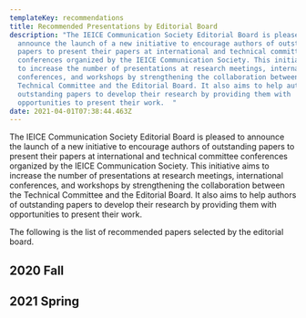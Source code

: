 ```yaml
---
templateKey: recommendations
title: Recommended Presentations by Editorial Board
description: "The IEICE Communication Society Editorial Board is pleased to
  announce the launch of a new initiative to encourage authors of outstanding
  papers to present their papers at international and technical committee
  conferences organized by the IEICE Communication Society. This initiative aims
  to increase the number of presentations at research meetings, international
  conferences, and workshops by strengthening the collaboration between the
  Technical Committee and the Editorial Board. It also aims to help authors of
  outstanding papers to develop their research by providing them with
  opportunities to present their work.  "
date: 2021-04-01T07:38:44.463Z
---
```

The IEICE Communication Society Editorial Board is pleased to announce the launch of a new initiative to encourage authors of outstanding papers to present their papers at international and technical committee conferences organized by the IEICE Communication Society. This initiative aims to increase the number of presentations at research meetings, international conferences, and workshops by strengthening the collaboration between the Technical Committee and the Editorial Board. It also aims to help authors of outstanding papers to develop their research by providing them with opportunities to present their work.  

The following is the list of recommended papers selected by the editorial board.

## 2020 Fall

## 2021 Spring